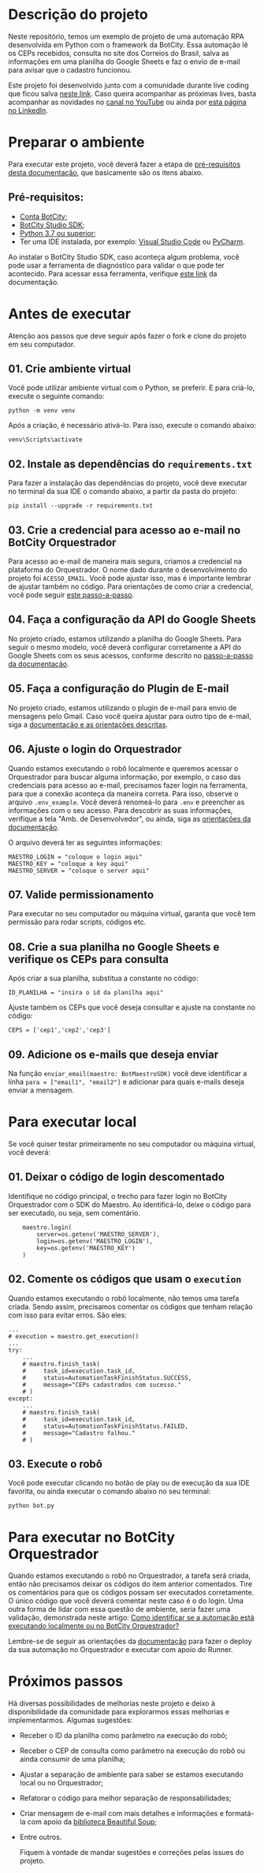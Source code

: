 # Descrição do projeto
Neste repositório, temos um exemplo de projeto de uma automação RPA desenvolvida em Python com o framework da BotCity. Essa automação lê os CEPs recebidos, consulta no site dos Correios do Brasil, salva as informações em uma planilha do Google Sheets e faz o envio de e-mail para avisar que o cadastro funcionou.

Este projeto foi desenvolvido junto com a comunidade durante live coding que ficou salva [neste link](https://www.youtube.com/live/VCOYDfLRhoY?si=wCNjWrsjSLgacqIJ). Caso queira acompanhar as próximas lives, basta acompanhar as novidades no [canal no YouTube](https://www.youtube.com/@botcity_br) ou ainda por [esta página no LinkedIn](https://www.linkedin.com/company/botcity).

# Preparar o ambiente
Para executar este projeto, você deverá fazer a etapa de [pré-requisitos desta documentação](https://documentation.botcity.dev/pt/getting-started/prerequisites/), que basicamente são os itens abaixo.

## Pré-requisitos:
- [Conta BotCity](https://developers.botcity.dev/app/signup);
- [BotCity Studio SDK](https://documentation.botcity.dev/pt/getting-started/botcity-studio-sdk/);
- [Python 3.7 ou superior](https://www.python.org/downloads/);
- Ter uma IDE instalada, por exemplo: [Visual Studio Code](https://code.visualstudio.com/download) ou [PyCharm](https://www.jetbrains.com/pycharm/download/).

Ao instalar o BotCity Studio SDK, caso aconteça algum problema, você pode usar a ferramenta de diagnóstico para validar o que pode ter acontecido. Para acessar essa ferramenta, verifique [este link](https://documentation.botcity.dev/pt/getting-started/botcity-studio-sdk/#ferramenta-de-diagnostico) da documentação.

# Antes de executar
Atenção aos passos que deve seguir após fazer o fork e clone do projeto em seu computador.

## 01. Crie ambiente virtual
Você pode utilizar ambiente virtual com o Python, se preferir. E para criá-lo, execute o seguinte comando:
```
python -m venv venv
```

Após a criação, é necessário ativá-lo. Para isso, execute o comando abaixo:
```
venv\Scripts\activate
```

## 02. Instale as dependências do `requirements.txt`
Para fazer a instalação das dependências do projeto, você deve executar no terminal da sua IDE o comando abaixo, a partir da pasta do projeto:
```
pip install --upgrade -r requirements.txt
```

## 03. Crie a credencial para acesso ao e-mail no BotCity Orquestrador
Para acesso ao e-mail de maneira mais segura, criamos a credencial na plataforma do Orquestrador. O nome dado durante o desenvolvimento do projeto foi `ACESSO_EMAIL`. Você pode ajustar isso, mas é importante lembrar de ajustar também no código. Para orientações de como criar a credencial, você pode seguir [este passo-a-passo](https://documentation.botcity.dev/pt/maestro/features/credentials/).

## 04. Faça a configuração da API do Google Sheets
No projeto criado, estamos utilizando a planilha do Google Sheets. Para seguir o mesmo modelo, você deverá configurar corretamente a API do Google Sheets com os seus acessos, conforme descrito no [passo-a-passo da documentação](https://documentation.botcity.dev/pt/plugins/google/sheets/).

## 05. Faça a configuração do Plugin de E-mail
No projeto criado, estamos utilizando o plugin de e-mail para envio de mensagens pelo Gmail. Caso você queira ajustar para outro tipo de e-mail, siga a [documentação e as orientações descritas](https://documentation.botcity.dev/pt/plugins/email/).

## 06. Ajuste o login do Orquestrador
Quando estamos executando o robô localmente e queremos acessar o Orquestrador para buscar alguma informação, por exemplo, o caso das credenciais para acesso ao e-mail, precisamos fazer login na ferramenta, para que a conexão aconteça da maneira correta. Para isso, observe o arquivo `.env_example`. Você deverá renomeá-lo para `.env` e preencher as informações com o seu acesso. Para descobrir as suas informações, verifique a tela "Amb. de Desenvolvedor", ou ainda, siga as [orientações da documentação](https://documentation.botcity.dev/pt/maestro/features/dev-environment/).

O arquivo deverá ter as seguintes informações:
```
MAESTRO_LOGIN = "coloque o login aqui"
MAESTRO_KEY = "coloque a key aqui"
MAESTRO_SERVER = "coloque o server aqui"
```

## 07. Valide permissionamento
Para executar no seu computador ou máquina virtual, garanta que você tem permissão para rodar scripts, códigos etc.

## 08. Crie a sua planilha no Google Sheets e verifique os CEPs para consulta
Após criar a sua planilha, substitua a constante no código:
```
ID_PLANILHA = "insira o id da planilha aqui"
```

Ajuste também os CEPs que você deseja consultar e ajuste na constante no código:
```
CEPS = ['cep1','cep2','cep3']
```

## 09. Adicione os e-mails que deseja enviar
Na função `enviar_email(maestro: BotMaestroSDK)` você deve identificar a linha `para = ["email1", "email2"]` e adicionar para quais e-mails deseja enviar a mensagem.

# Para executar local
Se você quiser testar primeiramente no seu computador ou máquina virtual, você deverá:

## 01. Deixar o código de login descomentado
Identifique no código principal, o trecho para fazer login no BotCity Orquestrador com o SDK do Maestro. Ao identificá-lo, deixe o código para ser executado, ou seja, sem comentário.
```
    maestro.login(
        server=os.getenv('MAESTRO_SERVER'), 
        login=os.getenv('MAESTRO_LOGIN'), 
        key=os.getenv('MAESTRO_KEY')
    )
```

## 02. Comente os códigos que usam o `execution`
Quando estamos executando o robô localmente, não temos uma tarefa criada. Sendo assim, precisamos comentar os códigos que tenham relação com isso para evitar erros. São eles:
```
...
# execution = maestro.get_execution()
...
try:
    ...
    # maestro.finish_task(
    #     task_id=execution.task_id,
    #     status=AutomationTaskFinishStatus.SUCCESS,
    #     message="CEPs cadastrados com sucesso."
    # )
except:
    ...
    # maestro.finish_task(
    #     task_id=execution.task_id,
    #     status=AutomationTaskFinishStatus.FAILED,
    #     message="Cadastro falhou."
    # )
```

## 03. Execute o robô
Você pode executar clicando no botão de play ou de execução da sua IDE favorita, ou ainda executar o comando abaixo no seu terminal:
```
python bot.py
```

# Para executar no BotCity Orquestrador
Quando estamos executando o robô no Orquestrador, a tarefa será criada, então não precisamos deixar os códigos do item anterior comentados. Tire os comentários para que os códigos possam ser executados corretamente. O único código que você deverá comentar neste caso é o do login. Uma outra forma de lidar com essa questão de ambiente, seria fazer uma validação, demonstrada neste artigo: [Como identificar se a automação está executando localmente ou no BotCity Orquestrador?](https://dev.to/botcitydev/como-identificar-se-a-automacao-esta-executando-localmente-ou-no-botcity-orquestrador-3kh8)

Lembre-se de seguir as orientações da [documentação](https://documentation.botcity.dev/pt/tutorials/orchestrating-your-automation/) para fazer o deploy da sua automação no Orquestrador e executar com apoio do Runner.

# Próximos passos
Há diversas possibilidades de melhorias neste projeto e deixo à disponibilidade da comunidade para explorarmos essas melhorias e implementarmos. Algumas sugestões:
- Receber o ID da planilha como parâmetro na execução do robô;
- Receber o CEP de consulta como parâmetro na execução do robô ou ainda consumir de uma planilha;
- Ajustar a separação de ambiente para saber se estamos executando local ou no Orquestrador;
- Refatorar o código para melhor separação de responsabilidades;
- Criar mensagem de e-mail com mais detalhes e informações e formatá-la com apoio da [biblioteca Beautiful Soup](https://beautiful-soup-4.readthedocs.io/en/latest/#quick-start);
- Entre outros.

  Fiquem à vontade de mandar sugestões e correções pelas issues do projeto.
